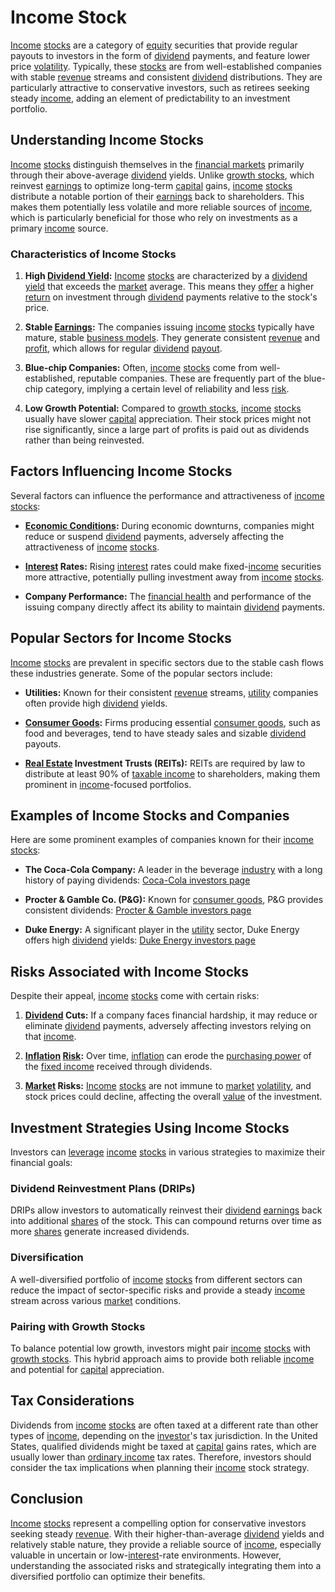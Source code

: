 # Income Stock

[Income](../i/income.md) [stocks](../s/stock.md) are a category of [equity](../e/equity.md) securities that provide regular payouts to investors in the form of [dividend](../d/dividend.md) payments, and feature lower price [volatility](../v/volatility.md). Typically, these [stocks](../s/stock.md) are from well-established companies with stable [revenue](../r/revenue.md) streams and consistent [dividend](../d/dividend.md) distributions. They are particularly attractive to conservative investors, such as retirees seeking steady [income](../i/income.md), adding an element of predictability to an investment portfolio.

## Understanding Income Stocks

[Income](../i/income.md) [stocks](../s/stock.md) distinguish themselves in the [financial markets](../f/financial_market.md) primarily through their above-average [dividend](../d/dividend.md) yields. Unlike [growth stocks](../g/growth_stocks.md), which reinvest [earnings](../e/earnings.md) to optimize long-term [capital](../c/capital.md) gains, [income](../i/income.md) [stocks](../s/stock.md) distribute a notable portion of their [earnings](../e/earnings.md) back to shareholders. This makes them potentially less volatile and more reliable sources of [income](../i/income.md), which is particularly beneficial for those who rely on investments as a primary [income](../i/income.md) source.

### Characteristics of Income Stocks

1. **High [Dividend Yield](../d/dividend_yield.md):** [Income](../i/income.md) [stocks](../s/stock.md) are characterized by a [dividend yield](../d/dividend_yield.md) that exceeds the [market](../m/market.md) average. This means they [offer](../o/offer.md) a higher [return](../r/return.md) on investment through [dividend](../d/dividend.md) payments relative to the stock's price.
  
2. **Stable [Earnings](../e/earnings.md):** The companies issuing [income](../i/income.md) [stocks](../s/stock.md) typically have mature, stable [business models](../b/business_models.md). They generate consistent [revenue](../r/revenue.md) and [profit](../p/profit.md), which allows for regular [dividend](../d/dividend.md) [payout](../p/payout.md).

3. **Blue-chip Companies:** Often, [income](../i/income.md) [stocks](../s/stock.md) come from well-established, reputable companies. These are frequently part of the blue-chip category, implying a certain level of reliability and less [risk](../r/risk.md).

4. **Low Growth Potential:** Compared to [growth stocks](../g/growth_stocks.md), [income](../i/income.md) [stocks](../s/stock.md) usually have slower [capital](../c/capital.md) appreciation. Their stock prices might not rise significantly, since a large part of profits is paid out as dividends rather than being reinvested.

## Factors Influencing Income Stocks

Several factors can influence the performance and attractiveness of [income](../i/income.md) [stocks](../s/stock.md):

- **[Economic Conditions](../e/economic_conditions.md):** During economic downturns, companies might reduce or suspend [dividend](../d/dividend.md) payments, adversely affecting the attractiveness of [income](../i/income.md) [stocks](../s/stock.md).
  
- **[Interest](../i/interest.md) Rates:** Rising [interest](../i/interest.md) rates could make fixed-[income](../i/income.md) securities more attractive, potentially pulling investment away from [income](../i/income.md) [stocks](../s/stock.md).
  
- **Company Performance:** The [financial health](../f/financial_health.md) and performance of the issuing company directly affect its ability to maintain [dividend](../d/dividend.md) payments.

## Popular Sectors for Income Stocks

[Income](../i/income.md) [stocks](../s/stock.md) are prevalent in specific sectors due to the stable cash flows these industries generate. Some of the popular sectors include:

- **Utilities:** Known for their consistent [revenue](../r/revenue.md) streams, [utility](../u/utility.md) companies often provide high [dividend](../d/dividend.md) yields.
  
- **[Consumer Goods](../c/consumer_goods.md):** Firms producing essential [consumer goods](../c/consumer_goods.md), such as food and beverages, tend to have steady sales and sizable [dividend](../d/dividend.md) payouts.
  
- **[Real Estate](../r/real_estate.md) Investment Trusts (REITs):** REITs are required by law to distribute at least 90% of [taxable income](../t/taxable_income.md) to shareholders, making them prominent in [income](../i/income.md)-focused portfolios.

## Examples of Income Stocks and Companies

Here are some prominent examples of companies known for their [income](../i/income.md) [stocks](../s/stock.md):

- **The Coca-Cola Company:** A leader in the beverage [industry](../i/industry.md) with a long history of paying dividends: [Coca-Cola investors page](https://www.coca-colacompany.com/investors)
  
- **Procter & Gamble Co. (P&G):** Known for [consumer goods](../c/consumer_goods.md), P&G provides consistent dividends: [Procter & Gamble investors page](https://www.pginvestor.com/)
  
- **Duke Energy:** A significant player in the [utility](../u/utility.md) sector, Duke Energy offers high [dividend](../d/dividend.md) yields: [Duke Energy investors page](https://www.duke-energy.com/our-company/investors)

## Risks Associated with Income Stocks

Despite their appeal, [income](../i/income.md) [stocks](../s/stock.md) come with certain risks:

1. **[Dividend](../d/dividend.md) Cuts:** If a company faces financial hardship, it may reduce or eliminate [dividend](../d/dividend.md) payments, adversely affecting investors relying on that [income](../i/income.md).
  
2. **[Inflation](../i/inflation.md) [Risk](../r/risk.md):** Over time, [inflation](../i/inflation.md) can erode the [purchasing power](../p/purchasing_power.md) of the [fixed income](../f/fixed_income.md) received through dividends.
  
3. **[Market](../m/market.md) Risks:** [Income](../i/income.md) [stocks](../s/stock.md) are not immune to [market](../m/market.md) [volatility](../v/volatility.md), and stock prices could decline, affecting the overall [value](../v/value.md) of the investment.

## Investment Strategies Using Income Stocks

Investors can [leverage](../l/leverage.md) [income](../i/income.md) [stocks](../s/stock.md) in various strategies to maximize their financial goals:

### Dividend Reinvestment Plans (DRIPs)

DRIPs allow investors to automatically reinvest their [dividend](../d/dividend.md) [earnings](../e/earnings.md) back into additional [shares](../s/shares.md) of the stock. This can compound returns over time as more [shares](../s/shares.md) generate increased dividends.

### Diversification

A well-diversified portfolio of [income](../i/income.md) [stocks](../s/stock.md) from different sectors can reduce the impact of sector-specific risks and provide a steady [income](../i/income.md) stream across various [market](../m/market.md) conditions.

### Pairing with Growth Stocks

To balance potential low growth, investors might pair [income](../i/income.md) [stocks](../s/stock.md) with [growth stocks](../g/growth_stocks.md). This hybrid approach aims to provide both reliable [income](../i/income.md) and potential for [capital](../c/capital.md) appreciation.

## Tax Considerations

Dividends from [income](../i/income.md) [stocks](../s/stock.md) are often taxed at a different rate than other types of [income](../i/income.md), depending on the [investor](../i/investor.md)'s tax jurisdiction. In the United States, qualified dividends might be taxed at [capital](../c/capital.md) gains rates, which are usually lower than [ordinary income](../o/ordinary_income.md) tax rates. Therefore, investors should consider the tax implications when planning their [income](../i/income.md) stock strategy.

## Conclusion

[Income](../i/income.md) [stocks](../s/stock.md) represent a compelling option for conservative investors seeking steady [revenue](../r/revenue.md). With their higher-than-average [dividend](../d/dividend.md) yields and relatively stable nature, they provide a reliable source of [income](../i/income.md), especially valuable in uncertain or low-[interest](../i/interest.md)-rate environments. However, understanding the associated risks and strategically integrating them into a diversified portfolio can optimize their benefits.